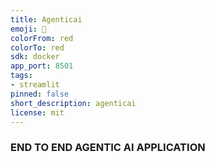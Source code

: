 ```yaml
---
title: Agenticai
emoji: 🚀
colorFrom: red
colorTo: red
sdk: docker
app_port: 8501
tags:
- streamlit
pinned: false
short_description: agenticai
license: mit
---
```


### END TO END AGENTIC AI APPLICATION
